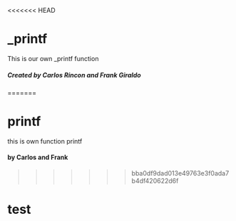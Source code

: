 <<<<<<< HEAD
# _printf
This is our own _printf function 
##### Created by **_Carlos Rincon_** and **_Frank Giraldo_** 
=======
# printf
this is own function printf
#### by Carlos and Frank 
>>>>>>> bba0df9dad013e49763e3f0ada7b4df420622d6f
# test